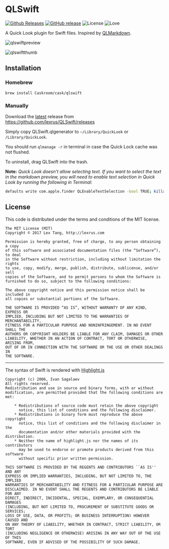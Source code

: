 # QLSwift

[![Github Releases](https://img.shields.io/github/downloads/lexrus/QLSwift/latest/total.svg?style=flat-square)](https://github.com/lexrus/QLSwift/releases)
[![GitHub release](https://img.shields.io/github/release/lexrus/QLSwift.svg?style=flat-square)](https://github.com/lexrus/QLSwift/releases)
![License](https://img.shields.io/github/license/lexrus/QLSwift.svg?style=flat-square)
![Love](https://img.shields.io/badge/build%20with-%3C3-ff69b4.svg?style=flat-square)

A Quick Look plugin for Swift files. Inspired by [QLMarkdown](https://github.com/toland/qlmarkdown).

![qlswiftpreview](https://cloud.githubusercontent.com/assets/219689/7562489/631c18fa-f807-11e4-8a86-32d30b285c5b.jpg)

![qlswiftthumb](https://cloud.githubusercontent.com/assets/219689/7562490/6730637e-f807-11e4-9498-c36437c6e3d9.jpg)

## Installation

### Homebrew

`brew install Caskroom/cask/qlswift`

### Manually

Download the [latest](https://github.com/lexrus/QLSwift/releases/tag/0.0.1) release from 
<https://github.com/lexrus/QLSwift/releases>

Simply copy QLSwift.qlgenerator to `~/Library/QuickLook` or `/Library/QuickLook`.

You should run `qlmanage -r` in terminal in case the Quick Lock cache was not flushed.

To uninstall, drag QLSwift into the trash.

**Note:** *Quick Look doesn't allow selecting text. If you want to select the text in the markdown preview, you will 
need to enable text selection in Quick Look by running the following in Terminal:*

````bash
defaults write com.apple.finder QLEnableTextSelection -bool TRUE; killall Finder
````

## License

This code is distributed under the terms and conditions of the MIT license.

```
The MIT License (MIT)
Copyright © 2017 Lex Tang, http://lexrus.com

Permission is hereby granted, free of charge, to any person obtaining a copy
of this software and associated documentation files (the “Software”), to deal
in the Software without restriction, including without limitation the rights
to use, copy, modify, merge, publish, distribute, sublicense, and/or sell
copies of the Software, and to permit persons to whom the Software is
furnished to do so, subject to the following conditions:

The above copyright notice and this permission notice shall be included in
all copies or substantial portions of the Software.

THE SOFTWARE IS PROVIDED “AS IS”, WITHOUT WARRANTY OF ANY KIND, EXPRESS OR
IMPLIED, INCLUDING BUT NOT LIMITED TO THE WARRANTIES OF MERCHANTABILITY,
FITNESS FOR A PARTICULAR PURPOSE AND NONINFRINGEMENT. IN NO EVENT SHALL THE
AUTHORS OR COPYRIGHT HOLDERS BE LIABLE FOR ANY CLAIM, DAMAGES OR OTHER
LIABILITY, WHETHER IN AN ACTION OF CONTRACT, TORT OR OTHERWISE, ARISING FROM,
OUT OF OR IN CONNECTION WITH THE SOFTWARE OR THE USE OR OTHER DEALINGS IN
THE SOFTWARE.

```

---

The syntax of Swift is rendered with [Highlight.js](https://github.com/isagalaev/highlight.js)

```
Copyright (c) 2006, Ivan Sagalaev
All rights reserved.
Redistribution and use in source and binary forms, with or without
modification, are permitted provided that the following conditions are met:

    * Redistributions of source code must retain the above copyright
      notice, this list of conditions and the following disclaimer.
    * Redistributions in binary form must reproduce the above copyright
      notice, this list of conditions and the following disclaimer in the
      documentation and/or other materials provided with the distribution.
    * Neither the name of highlight.js nor the names of its contributors 
      may be used to endorse or promote products derived from this software 
      without specific prior written permission.

THIS SOFTWARE IS PROVIDED BY THE REGENTS AND CONTRIBUTORS ``AS IS'' AND ANY
EXPRESS OR IMPLIED WARRANTIES, INCLUDING, BUT NOT LIMITED TO, THE IMPLIED
WARRANTIES OF MERCHANTABILITY AND FITNESS FOR A PARTICULAR PURPOSE ARE
DISCLAIMED. IN NO EVENT SHALL THE REGENTS AND CONTRIBUTORS BE LIABLE FOR ANY
DIRECT, INDIRECT, INCIDENTAL, SPECIAL, EXEMPLARY, OR CONSEQUENTIAL DAMAGES
(INCLUDING, BUT NOT LIMITED TO, PROCUREMENT OF SUBSTITUTE GOODS OR SERVICES;
LOSS OF USE, DATA, OR PROFITS; OR BUSINESS INTERRUPTION) HOWEVER CAUSED AND
ON ANY THEORY OF LIABILITY, WHETHER IN CONTRACT, STRICT LIABILITY, OR TORT
(INCLUDING NEGLIGENCE OR OTHERWISE) ARISING IN ANY WAY OUT OF THE USE OF THIS
SOFTWARE, EVEN IF ADVISED OF THE POSSIBILITY OF SUCH DAMAGE.
```
